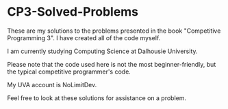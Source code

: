 CP3-Solved-Problems
=============

These are my solutions to the problems presented in the book "Competitive Programming 3". I have created all of the code myself.

I am currently studying Computing Science at Dalhousie University.

Please note that the code used here is not the most beginner-friendly, but the typical competitive programmer's code.

My UVA account is NoLimitDev.

Feel free to look at these solutions for assistance on a problem.
